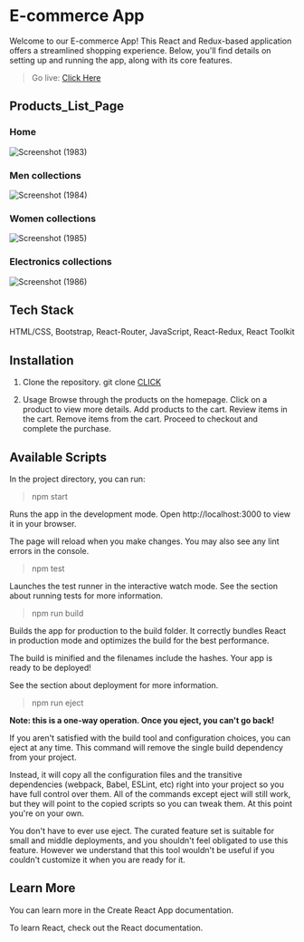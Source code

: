 # E-commerce App
Welcome to our E-commerce App! This React and Redux-based application offers a streamlined shopping experience. Below, you'll find details on setting up and running the app, along with its core features.

> Go live: [Click Here](https://ecommerce-app-react-7xvq.onrender.com/)


## Products_List_Page

### Home


![Screenshot (1983)](https://github.com/raghabendra-dash/Ecommerce_App/assets/147539313/23850675-b03f-44ff-8980-0e1bfb8652be)






### Men collections


![Screenshot (1984)](https://github.com/raghabendra-dash/Ecommerce_App/assets/147539313/0705a701-2f5f-4a30-8c24-56a99b000aa6)






### Women collections

 
  ![Screenshot (1985)](https://github.com/raghabendra-dash/Ecommerce_App/assets/147539313/aebcf61c-49f0-47f6-8826-d81ba4855229)





### Electronics collections 


![Screenshot (1986)](https://github.com/raghabendra-dash/Ecommerce_App/assets/147539313/eb524791-6473-4c49-b943-960226f5ace0)






## Tech Stack
HTML/CSS, Bootstrap, React-Router, JavaScript, React-Redux, React Toolkit


## Installation

1. Clone the repository.
      git clone [CLICK](https://github.com/raghabendra-dash/Ecommerce_App.git)

2. Usage Browse through the products on the homepage. Click on a product to view more details. Add   products to the cart. Review items in the cart. Remove items from the cart. Proceed to checkout and complete the purchase.


## Available Scripts

In the project directory, you can run:

> npm start

Runs the app in the development mode.
Open http://localhost:3000 to view it in your browser.

The page will reload when you make changes.
You may also see any lint errors in the console.

> npm test

Launches the test runner in the interactive watch mode.
See the section about running tests for more information.

> npm run build

Builds the app for production to the build folder.
It correctly bundles React in production mode and optimizes the build for the best performance.

The build is minified and the filenames include the hashes.
Your app is ready to be deployed!

See the section about deployment for more information.

> npm run eject


**Note: this is a one-way operation. Once you eject, you can't go back!**

If you aren't satisfied with the build tool and configuration choices, you can eject at any time. This command will remove the single build dependency from your project.

Instead, it will copy all the configuration files and the transitive dependencies (webpack, Babel, ESLint, etc) right into your project so you have full control over them. All of the commands except eject will still work, but they will point to the copied scripts so you can tweak them. At this point you're on your own.

You don't have to ever use eject. The curated feature set is suitable for small and middle deployments, and you shouldn't feel obligated to use this feature. However we understand that this tool wouldn't be useful if you couldn't customize it when you are ready for it.


## Learn More

You can learn more in the Create React App documentation.

To learn React, check out the React documentation.

